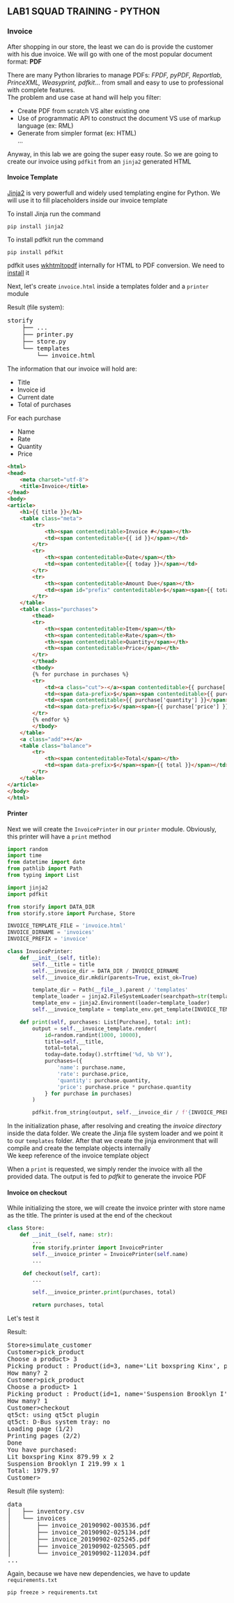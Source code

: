 LAB1 SQUAD TRAINING - PYTHON
---

### Invoice
After shopping in our store, the least we can do is provide the customer with his due invoice. We will go with one of the most popular document format: **PDF**  

There are many Python libraries to manage PDFs: _FPDF, pyPDF, Reportlab, PrinceXML, Weasyprint, pdfkit_... from small and easy to use to professional with complete features.  
The problem and use case at hand will help you filter:  
* Create PDF from scratch VS alter existing one
* Use of programmatic API to construct the document VS use of markup language (ex: RML) 
* Generate from simpler format (ex: HTML)  
...

Anyway, in this lab we are going the super easy route. So we are going to create our invoice using ``pdfkit`` from an ``jinja2`` generated HTML

#### Invoice Template

[Jinja2](https://jinja.palletsprojects.com/en/2.10.x/) is very powerfull and widely used templating engine for Python. We will use it to fill placeholders inside our invoice template

To install Jinja run the command

```shell script
pip install jinja2
```

To install pdfkit run the command

```shell script
pip install pdfkit
```

pdfkit uses [wkhtmltopdf](https://wkhtmltopdf.org/index.html) internally for HTML to PDF conversion. We need to [install](https://wkhtmltopdf.org/downloads.html) it

Next, let's create ``invoice.html`` inside a templates folder and a ``printer`` module

Result (file system):
<pre>
storify
    ├── ...
    ├── printer.py
    ├── store.py
    └── templates
        └── invoice.html
</pre>

The information that our invoice will hold are:
* Title
* Invoice id
* Current date
* Total of purchases

For each purchase 
* Name
* Rate
* Quantity
* Price

```html
<html>
<head>
    <meta charset="utf-8">
    <title>Invoice</title>
</head>
<body>
<article>
    <h1>{{ title }}</h1>
    <table class="meta">
        <tr>
            <th><span contenteditable>Invoice #</span></th>
            <td><span contenteditable>{{ id }}</span></td>
        </tr>
        <tr>
            <th><span contenteditable>Date</span></th>
            <td><span contenteditable>{{ today }}</span></td>
        </tr>
        <tr>
            <th><span contenteditable>Amount Due</span></th>
            <td><span id="prefix" contenteditable>$</span><span>{{ total }}</span></td>
        </tr>
    </table>
    <table class="purchases">
        <thead>
        <tr>
            <th><span contenteditable>Item</span></th>
            <th><span contenteditable>Rate</span></th>
            <th><span contenteditable>Quantity</span></th>
            <th><span contenteditable>Price</span></th>
        </tr>
        </thead>
        <tbody>
        {% for purchase in purchases %}
        <tr>
            <td><a class="cut">-</a><span contenteditable>{{ purchase['name'] }}</span></td>
            <td><span data-prefix>$</span><span contenteditable>{{ purchase['rate'] }}</span></td>
            <td><span contenteditable>{{ purchase['quantity'] }}</span></td>
            <td><span data-prefix>$</span><span>{{ purchase['price'] }}</span></td>
        </tr>
        {% endfor %}
        </tbody>
    </table>
    <a class="add">+</a>
    <table class="balance">
        <tr>
            <th><span contenteditable>Total</span></th>
            <td><span data-prefix>$</span><span>{{ total }}</span></td>
        </tr>
    </table>
</article>
</body>
</html>
```

#### Printer

Next we will create the ``InvoicePrinter`` in our ``printer`` module. Obviously, this printer will have a ``print`` method

```python
import random
import time
from datetime import date
from pathlib import Path
from typing import List

import jinja2
import pdfkit

from storify import DATA_DIR
from storify.store import Purchase, Store

INVOICE_TEMPLATE_FILE = 'invoice.html'
INVOICE_DIRNAME = 'invoices'
INVOICE_PREFIX = 'invoice'

class InvoicePrinter:
    def __init__(self, title):
        self.__title = title
        self.__invoice_dir = DATA_DIR / INVOICE_DIRNAME
        self.__invoice_dir.mkdir(parents=True, exist_ok=True)

        template_dir = Path(__file__).parent / 'templates'
        template_loader = jinja2.FileSystemLoader(searchpath=str(template_dir))
        template_env = jinja2.Environment(loader=template_loader)
        self.__invoice_template = template_env.get_template(INVOICE_TEMPLATE_FILE)

    def print(self, purchases: List[Purchase], total: int):
        output = self.__invoice_template.render(
            id=random.randint(1000, 10000),
            title=self.__title,
            total=total,
            today=date.today().strftime('%d, %b %Y'),
            purchases=({
                'name': purchase.name,
                'rate': purchase.price,
                'quantity': purchase.quantity,
                'price': purchase.price * purchase.quantity
            } for purchase in purchases)
        )

        pdfkit.from_string(output, self.__invoice_dir / f'{INVOICE_PREFIX}_{time.strftime("%Y%m%d-%H%M%S")}.pdf')
```

In the initialization phase, after resolving and creating the _invoice directory_ inside the data folder. We create the Jinja file system loader and we point it to our ``templates`` folder. After that we create the jinja environment that will compile and create the template objects internally  
We keep reference of the invoice template object

When a ``print`` is requested, we simply render the invoice with all the provided data. The output is fed to _pdfkit_ to generate the invoice PDF

#### Invoice on checkout
While initializing the store, we will create the invoice printer with store name as the title. The printer is used at the end of the checkout

```python
class Store:
    def __init__(self, name: str):
        ...
        from storify.printer import InvoicePrinter
        self.__invoice_printer = InvoicePrinter(self.name)
        ...

     def checkout(self, cart):
        ...

        self.__invoice_printer.print(purchases, total)

        return purchases, total
```

Let's test it 

Result:
<pre>
Store>simulate_customer
Customer>pick_product
Choose a product> 3
Picking product : Product(id=3, name='Lit boxspring Kinx', price=879.99, quantity=19)
How many? 2
Customer>pick_product
Choose a product> 1
Picking product : Product(id=1, name='Suspension Brooklyn I', price=219.99, quantity=14)
How many? 1
Customer>checkout
qt5ct: using qt5ct plugin
qt5ct: D-Bus system tray: no
Loading page (1/2)
Printing pages (2/2)
Done
You have purchased:
Lit boxspring Kinx 879.99 x 2
Suspension Brooklyn I 219.99 x 1
Total: 1979.97
Customer>
</pre>

Result (file system):
<pre>
data
│   ├── inventory.csv
│   └── invoices
│       ├── invoice_20190902-003536.pdf
│       ├── invoice_20190902-025134.pdf
│       ├── invoice_20190902-025245.pdf
│       ├── invoice_20190902-025505.pdf
│       └── invoice_20190902-112034.pdf
...
</pre>

Again, because we have new dependencies, we have to update ``requirements.txt``

```shell script
pip freeze > requirements.txt
```